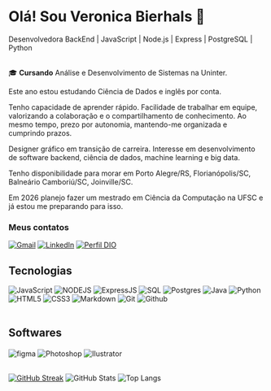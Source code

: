 # Olá! Sou Veronica Bierhals 👋
Desenvolvedora BackEnd | JavaScript | Node.js | Express | PostgreSQL | Python <br/><br/>

🎓 **Cursando** Análise e Desenvolvimento de Sistemas na Uninter.<br/>

Este ano estou estudando Ciência de Dados e inglês por conta.

Tenho capacidade de aprender rápido.
Facilidade de trabalhar em equipe, valorizando a colaboração e o compartilhamento de conhecimento. 
Ao mesmo tempo, prezo por autonomia, mantendo-me organizada e cumprindo prazos.

Designer gráfico em transição de carreira.
Interesse em desenvolvimento de software backend, ciência de dados, machine learning e big data.

Tenho disponibilidade para morar em Porto Alegre/RS, Florianópolis/SC, Balneário Camboriú/SC, Joinville/SC.

Em 2026 planejo fazer um mestrado em Ciência da Computação na UFSC e já estou me preparando para isso.


### Meus contatos <br/>
[![Gmail](https://img.shields.io/badge/Gmail-000?style=for-the-badge&logo=gmail&logoColor=white)](mailto:veronicabierhals@gmail.com)
[![LinkedIn](https://img.shields.io/badge/LinkedIn-000?style=for-the-badge&logo=linkedin&logoColor=0E76A8)](https://www.linkedin.com/in/veronicabierhals/)
[![Perfil DIO](https://img.shields.io/badge/-Meu%20Perfil%20na%20DIO-000?style=for-the-badge)](https://www.dio.me/users/veronicabierhals1)

## Tecnologias
![JavaScript](https://img.shields.io/badge/JavaScript-000?style=for-the-badge&logo=javascript)
![NODEJS](https://img.shields.io/badge/Node.js-000?style=for-the-badge&logo=node.js&logoColor=white)
![ExpressJS](https://img.shields.io/badge/Express.js-000?style=for-the-badge)
![SQL](https://img.shields.io/badge/SQL-000?style=for-the-badge)
![Postgres](https://img.shields.io/badge/Postgres-000?style=for-the-badge)
![Java](https://img.shields.io/badge/Java-000?style=for-the-badge&logo=java)
![Python](https://img.shields.io/badge/Python-000?style=for-the-badge&logo=python)
![HTML5](https://img.shields.io/badge/HTML5-000?style=for-the-badge&logo=html5)
![CSS3](https://img.shields.io/badge/CSS3-000?style=for-the-badge&logo=css3&logoColor=264CE4)
![Markdown](https://img.shields.io/badge/Markdown-000?style=for-the-badge&logo=markdown)
![Git](https://img.shields.io/badge/Git-000?style=for-the-badge&logo=git&logoColor=white)
![Github](https://img.shields.io/badge/GitHub-000?style=for-the-badge)
<br/><br/>
## Softwares
<div style="display: inline_block">
 <img align="center" alt="figma" src="https://img.shields.io/badge/Figma-000?style=for-the-badge&logo=figma&logoColor=white"/>
 <img align="center" alt="Photoshop" src="https://img.shields.io/badge/Adobe%20Photoshop-000?style=for-the-badge&logo=Adobe%20Photoshop&logoColor=blue"/>
 <img align="center" alt="Ilustrator" src="https://img.shields.io/badge/Adobe%20Illustrator-000?style=for-the-badge&logo=adobe%20illustrator&logoColor=white)"/> 
<br/><br/>

[![GitHub Streak](https://streak-stats.demolab.com/?user=veronicabierhals&theme=violet-punch&background=000&border=30A3DC&dates=FFF)](https://git.io/streak-stats) 
![GitHub Stats](https://github-readme-stats.vercel.app/api?username=veronicabierhals&theme=radical&bg_color=000&border_color=30A3DC&show_icons=true&icon_color=242FDB&title_color=DB1C5E&text_color=ACC6DB) 
![Top Langs](https://github-readme-stats-git-masterrstaa-rickstaa.vercel.app/api/top-langs/?username=veronicabierhals&bg_color=000&border_color=30A3DC&title_color=DB1C5E&text_color=FFF)<br/>
<br/>
</div>
